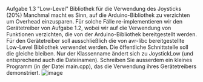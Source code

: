 Aufgabe 1.3 "Low-Level" Bibliothek für die Verwendung des Joysticks (20%)
Manchmal macht es Sinn, auf die Arduino-Bibliothek zu verzichten um Overhead einzusparen. Für solche Fälle re-implementieren wir den Gerätetreiber von Aufgabe 1.2, wobei wir auf die Verwendung von Funktionen verzichten, die von der Arduino-Bibliothek bereitgestellt werden. Für den Gerätetreiber soll ausschließlich die von avr-libc bereitgestellte Low-Level Bibliothek verwendet werden.
Die öffentliche Schnittstelle soll die gleiche bleiben. Nur der Klassenname ändert sich zu JoystickLow (und entsprechend auch die Dateinamen).
Schreiben Sie ausserdem ein kleines Programm (in der Datei main.cpp), das die Verwendung ihres Gerätetreibers demonstriert.
![image](https://github.com/claner2804/Embedded-Systems-hw01-03/assets/131294860/a8fa3d89-26e2-4fd3-9626-3d08d137e969)
